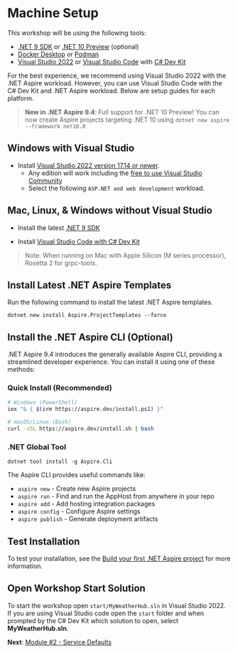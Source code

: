 # Machine Setup

This workshop will be using the following tools:

- [.NET 9 SDK](https://get.dot.net/9) or [.NET 10 Preview](https://get.dot.net/10) (optional)
- [Docker Desktop](https://docs.docker.com/engine/install/) or [Podman](https://podman.io/getting-started/installation)
- [Visual Studio 2022](https://visualstudio.microsoft.com/vs/) or [Visual Studio Code](https://code.visualstudio.com/) with [C# Dev Kit](https://code.visualstudio.com/docs/csharp/get-started)

For the best experience, we recommend using Visual Studio 2022 with the .NET Aspire workload. However, you can use Visual Studio Code with the C# Dev Kit and .NET Aspire workload. Below are setup guides for each platform.

> **New in .NET Aspire 9.4**: Full support for .NET 10 Preview! You can now create Aspire projects targeting .NET 10 using `dotnet new aspire --framework net10.0`

## Windows with Visual Studio

- Install [Visual Studio 2022 version 17.14 or newer](https://visualstudio.microsoft.com/vs/).
  - Any edition will work including the [free to use Visual Studio Community](https://visualstudio.microsoft.com/free-developer-offers/)
  - Select the following `ASP.NET and web development` workload.

## Mac, Linux, & Windows without Visual Studio

- Install the latest [.NET 9 SDK](https://get.dot.net/9?cid=eshop)

- Install [Visual Studio Code with C# Dev Kit](https://code.visualstudio.com/docs/csharp/get-started)

> Note: When running on Mac with Apple Silicon (M series processor), Rosetta 2 for grpc-tools.

## Install Latest .NET Aspire Templates

Run the following command to install the latest .NET Aspire templates.

```cli
dotnet new install Aspire.ProjectTemplates --force
```

## Install the .NET Aspire CLI (Optional)

.NET Aspire 9.4 introduces the generally available Aspire CLI, providing a streamlined developer experience. You can install it using one of these methods:

### Quick Install (Recommended)

```bash
# Windows (PowerShell)
iex "& { $(irm https://aspire.dev/install.ps1) }"

# macOS/Linux (Bash)
curl -sSL https://aspire.dev/install.sh | bash
```

### .NET Global Tool

```cli
dotnet tool install -g Aspire.Cli
```

The Aspire CLI provides useful commands like:

- `aspire new` - Create new Aspire projects
- `aspire run` - Find and run the AppHost from anywhere in your repo
- `aspire add` - Add hosting integration packages
- `aspire config` - Configure Aspire settings
- `aspire publish` - Generate deployment artifacts

## Test Installation

To test your installation, see the [Build your first .NET Aspire project](https://learn.microsoft.com/dotnet/aspire/get-started/build-your-first-aspire-app) for more information.

## Open Workshop Start Solution

To start the workshop open `start/MyWeatherHub.sln` in Visual Studio 2022. If you are using Visual Studio code open the `start` folder and when prompted by the C# Dev Kit which solution to open, select **MyWeatherHub.sln**.

**Next**: [Module #2 - Service Defaults](../Lesson-02-ServiceDefaults/README.md)
